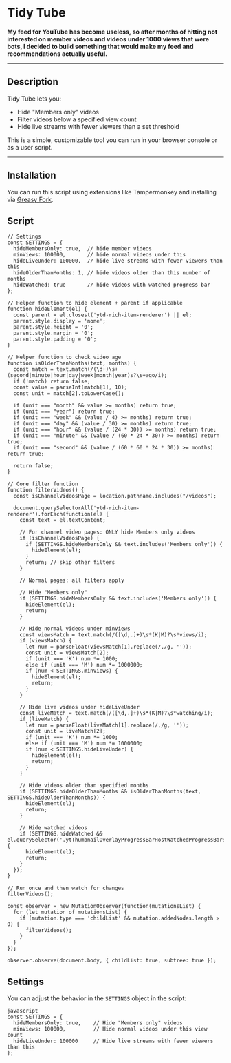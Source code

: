 # Tidy Tube

**My feed for YouTube has become useless, so after months of hitting not interested on member videos and videos under 1000 views that were bots, I decided to build something that would make my feed and recommendations actually useful.**

---

## Description

Tidy Tube lets you:
- Hide "Members only" videos
- Filter videos below a specified view count
- Hide live streams with fewer viewers than a set threshold

This is a simple, customizable tool you can run in your browser console or as a user script.

---


## Installation
You can run this script using extensions like Tampermonkey and installing via [Greasy Fork](https://greasyfork.org/en/scripts/551895-tidy-tube).

## Script
```
// Settings
const SETTINGS = {
  hideMembersOnly: true,  // hide member videos
  minViews: 100000,       // hide normal videos under this
  hideLiveUnder: 100000,  // hide live streams with fewer viewers than this
  hideOlderThanMonths: 1, // hide videos older than this number of months
  hideWatched: true       // hide videos with watched progress bar
};

// Helper function to hide element + parent if applicable
function hideElement(el) {
  const parent = el.closest('ytd-rich-item-renderer') || el;
  parent.style.display = 'none';
  parent.style.height = '0';
  parent.style.margin = '0';
  parent.style.padding = '0';
}

// Helper function to check video age
function isOlderThanMonths(text, months) {
  const match = text.match(/(\d+)\s+(second|minute|hour|day|week|month|year)s?\s+ago/i);
  if (!match) return false;
  const value = parseInt(match[1], 10);
  const unit = match[2].toLowerCase();

  if (unit === "month" && value >= months) return true;
  if (unit === "year") return true;
  if (unit === "week" && (value / 4) >= months) return true;
  if (unit === "day" && (value / 30) >= months) return true;
  if (unit === "hour" && (value / (24 * 30)) >= months) return true;
  if (unit === "minute" && (value / (60 * 24 * 30)) >= months) return true;
  if (unit === "second" && (value / (60 * 60 * 24 * 30)) >= months) return true;

  return false;
}

// Core filter function
function filterVideos() {
  const isChannelVideosPage = location.pathname.includes("/videos");

  document.querySelectorAll('ytd-rich-item-renderer').forEach(function(el) {
    const text = el.textContent;

    // For channel video pages: ONLY hide Members only videos
    if (isChannelVideosPage) {
      if (SETTINGS.hideMembersOnly && text.includes('Members only')) {
        hideElement(el);
      }
      return; // skip other filters
    }

    // Normal pages: all filters apply

    // Hide "Members only"
    if (SETTINGS.hideMembersOnly && text.includes('Members only')) {
      hideElement(el);
      return;
    }

    // Hide normal videos under minViews
    const viewsMatch = text.match(/([\d,.]+)\s*(K|M)?\s*views/i);
    if (viewsMatch) {
      let num = parseFloat(viewsMatch[1].replace(/,/g, ''));
      const unit = viewsMatch[2];
      if (unit === 'K') num *= 1000;
      else if (unit === 'M') num *= 1000000;
      if (num < SETTINGS.minViews) {
        hideElement(el);
        return;
      }
    }

    // Hide live videos under hideLiveUnder
    const liveMatch = text.match(/([\d,.]+)\s*(K|M)?\s*watching/i);
    if (liveMatch) {
      let num = parseFloat(liveMatch[1].replace(/,/g, ''));
      const unit = liveMatch[2];
      if (unit === 'K') num *= 1000;
      else if (unit === 'M') num *= 1000000;
      if (num < SETTINGS.hideLiveUnder) {
        hideElement(el);
        return;
      }
    }

    // Hide videos older than specified months
    if (SETTINGS.hideOlderThanMonths && isOlderThanMonths(text, SETTINGS.hideOlderThanMonths)) {
      hideElement(el);
      return;
    }

    // Hide watched videos
    if (SETTINGS.hideWatched && el.querySelector('.ytThumbnailOverlayProgressBarHostWatchedProgressBarSegment')) {
      hideElement(el);
      return;
    }
  });
}

// Run once and then watch for changes
filterVideos();

const observer = new MutationObserver(function(mutationsList) {
  for (let mutation of mutationsList) {
    if (mutation.type === 'childList' && mutation.addedNodes.length > 0) {
      filterVideos();
    }
  }
});

observer.observe(document.body, { childList: true, subtree: true });
```


## Settings

You can adjust the behavior in the `SETTINGS` object in the script:


```
javascript
const SETTINGS = {
  hideMembersOnly: true,    // Hide "Members only" videos
  minViews: 100000,         // Hide normal videos under this view count
  hideLiveUnder: 100000     // Hide live streams with fewer viewers than this
};
```
